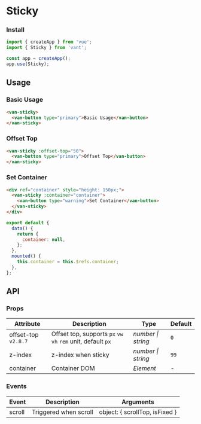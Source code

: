 # Sticky

### Install

```js
import { createApp } from 'vue';
import { Sticky } from 'vant';

const app = createApp();
app.use(Sticky);
```

## Usage

### Basic Usage

```html
<van-sticky>
  <van-button type="primary">Basic Usage</van-button>
</van-sticky>
```

### Offset Top

```html
<van-sticky :offset-top="50">
  <van-button type="primary">Offset Top</van-button>
</van-sticky>
```

### Set Container

```html
<div ref="container" style="height: 150px;">
  <van-sticky :container="container">
    <van-button type="warning">Set Container</van-button>
  </van-sticky>
</div>
```

```js
export default {
  data() {
    return {
      container: null,
    };
  },
  mounted() {
    this.container = this.$refs.container;
  },
};
```

## API

### Props

| Attribute | Description | Type | Default |
| --- | --- | --- | --- |
| offset-top `v2.8.7` | Offset top, supports `px` `vw` `vh` `rem` unit, default `px` | _number \| string_ | `0` |
| z-index | z-index when sticky | _number \| string_ | `99` |
| container | Container DOM | _Element_ | - |

### Events

| Event  | Description           | Arguments                      |
| ------ | --------------------- | ------------------------------ |
| scroll | Triggered when scroll | object: { scrollTop, isFixed } |
